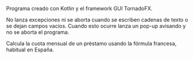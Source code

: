 

Programa creado con Kotlin y el framework GUI TornadoFX.

No lanza excepciones ni se aborta cuando se escriben cadenas de texto o se dejan campos vacíos. Cuando esto ocurre lanza un pop-up avisando y no se aborta el programa.

Calcula la cuota mensual de un préstamo usando la fórmula francesa, habitual en España.

